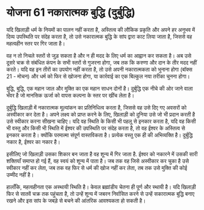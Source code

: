 # योजना 61 नकारात्मक बुद्धि (दुर्बुद्धि)

यदि खिलाड़ी धर्म के नियमों का पालन नहीं करता है, अस्तित्व की लौकिक प्रकृति और अपने हर अनुभव में दिव्य उपस्थिति पर संदेह करता है, तो उसे नकारात्मक बुद्धि के सांप द्वारा काट लिया जाता है, जिससे वह महत्वहीन स्तर पर गिर जाता है।

वह न तो निचले स्तरों से जुड़ सकता है और न ही मदद के लिए धर्म का आह्वान कर सकता है। अब उसे दूसरे चक्र से संबंधित कंपन के सभी स्तरों से गुजरना होगा, जब तक कि करुणा और दान के तीर मदद नहीं करते। यदि वह इन तीरों का उपयोग नहीं करता है, तो उसे अपनी नकारात्मकता को भुनाना होगा (बॉक्स 21 - मोचन) और धर्म को फिर से खोजना होगा, या कार्रवाई का एक बिल्कुल नया तरीका चुनना होगा।

बुद्धि, बुद्धि, एक महान जाल और मुक्ति का एक महान साधन दोनों है। दुर्बुद्धि एक नीचे की ओर जाने वाला भँवर है जो मानसिक ऊर्जा को वापस कल्पना के स्तर पर खींच लेता है।

दुर्बुद्धि खिलाड़ी में नकारात्मक मूल्यांकन का प्रतिनिधित्व करता है, जिससे वह उसे दिए गए अवसरों को अस्वीकार कर देता है। अपने लक्ष्य को प्राप्त करने के लिए, खिलाड़ी को दुनिया उसे जो भी प्रदान करती है उसे स्वीकार करना सीखना चाहिए। यदि वह स्थिति के किसी भी पहलू से इनकार करता है, यदि वह किसी भी वस्तु और किसी भी स्थिति में ईश्वर की उपस्थिति पर संदेह करता है, तो वह ईश्वर के अस्तित्व से इनकार करता है। क्योंकि परमात्मा संपूर्ण वास्तविकता है। प्रत्येक वस्तु एक ही की अभिव्यक्ति है। दुर्बुद्धि नकार है, ईश्वर का नकार है।

इसीलिए जो खिलाड़ी उसका शिकार बन जाता है वह शून्य में गिर जाता है. ईश्वर को नकारने में उसकी सारी शक्तियाँ समाप्त हो गई हैं, वह स्वयं को शून्य में पाता है। जब तक वह जिसे अस्वीकार कर चुका है उसे स्वीकार नहीं कर लेता, जब तक वह फिर से धर्म की खोज नहीं कर लेता, तब तक उसे मुक्ति की कोई उम्मीद नहीं है।

हालाँकि, महत्वहीनता एक अस्थायी स्थिति है। केवल ब्रह्मांडीय चेतना ही पूर्ण और स्थायी है। यदि खिलाड़ी फिर से सातवें चक्र तक पहुंचता है, तो उन्हें शून्य में जबरन निर्वासित करने से उन्हें सकारात्मक बुद्धि बनाए रखने और इस सांप के जबड़े से बचने की आंतरिक आवश्यकता हो सकती है।
